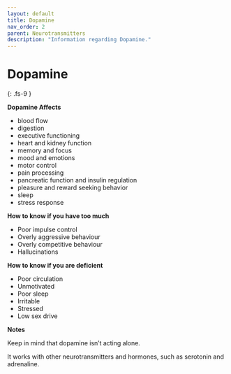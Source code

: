 ```yaml
---
layout: default
title: Dopamine
nav_order: 2
parent: Neurotransmitters
description: "Information regarding Dopamine."
---
```


# Dopamine
{: .fs-9 }

**Dopamine Affects**

 -   blood flow
 -   digestion
 -   executive functioning
 -   heart and kidney function
 -   memory and focus
 -   mood and emotions
 -   motor control
 -   pain processing
 -   pancreatic function and insulin regulation
 -   pleasure and reward seeking behavior
 -   sleep
 -   stress response

**How to know if you have too much**

 - Poor impulse control 
 - Overly aggressive behaviour 
 - Overly competitive behaviour 
 - Hallucinations

**How to know if you are deficient**

 - Poor circulation
 - Unmotivated
 - Poor sleep
 - Irritable
 - Stressed
 - Low sex drive

**Notes**

Keep in mind that dopamine isn’t acting alone. 

It works with other neurotransmitters and hormones, such as serotonin and adrenaline.

